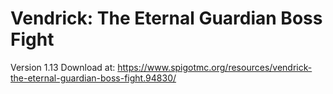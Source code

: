 # Vendrick: The Eternal Guardian Boss Fight
Version 1.13
Download at: https://www.spigotmc.org/resources/vendrick-the-eternal-guardian-boss-fight.94830/
